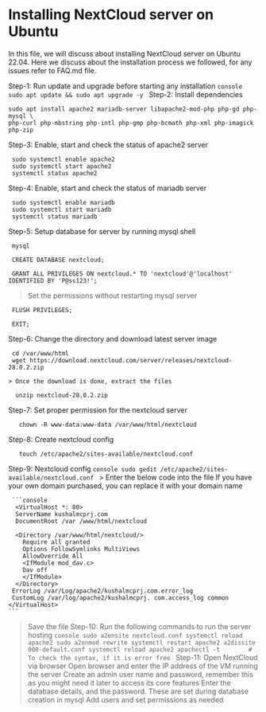 # Installing NextCloud server on Ubuntu

In this file, we will discuss about installing NextCloud server on Ubuntu 22.04. Here we discuss about the installation process we followed, for any issues refer to FAQ.md file.

Step-1: Run update and upgrade before starting any installation
    ```console
     sudo apt update && sudo apt upgrade -y
    ```
Step-2: Install dependencies
   ```console
   sudo apt install apache2 mariadb-server libapache2-mod-php php-gd php-mysql \
php-curl php-mbstring php-intl php-gmp php-bcmath php-xml php-imagick php-zip
   ```
Step-3: Enable, start and check the status of apache2 server
   ```console
    sudo systemctl enable apache2
    sudo systemctl start apache2
    systemctl status apache2
   ```

Step-4: Enable, start and check the status of mariadb server
   ```console
    sudo systemctl enable mariadb
    sudo systemctl start mariadb
    systemctl status mariadb
   ```
Step-5: Setup database for server by running mysql shell
   ```console
    mysql
   ```
   ```console
    CREATE DATABASE nextcloud;
   ```
   ```console
    GRANT ALL PRIVILEGES ON nextcloud.* TO 'nextcloud'@'localhost' IDENTIFIED BY 'P@ss123!';
   ```
   > Set the permissions without restarting mysql server
   ```console
    FLUSH PRIVILEGES;
   ```
   ```console
    EXIT;
   ```
Step-6: Change the directory and download latest server image
   ```console
    cd /var/www/html
    wget https://download.nextcloud.com/server/releases/nextcloud-28.0.2.zip
   ```
    > Once the download is done, extract the files
    
  ```console
    unzip nextcloud-28.0.2.zip
  ```
Step-7: Set proper permission for the nextcloud server
  ```console
     chown -R www-data:www-data /var/www/html/nextcloud
  ```
Step-8: Create nextcloud config
  ```console
     touch /etc/apache2/sites-available/nextcloud.conf
  ```
Step-9: Nextcloud config
    ```console
     sudo gedit /etc/apache2/sites-available/nextcloud.conf
     ```
     > Enter the below code into the file
       If you have your own domain purchased, you can replace it with your domain name
     
     ```console
      <VirtualHost *: 80>
      ServerName kushalmcprj.com
      DocumentRoot /var /www/html/nextcloud

      <Directory /var/www/html/nextcloud/>
        Require all granted
        Options FollowSymlinks MultiViews
        AllowOverride All
        <IfModule mod_dav.c>
        Dav off
        </IfModule>
      </Directory>
     ErrorLog /var/Log/apache2/kushalmcprj.com.error_log
     CustomLog /var/log/apache2/kushalmcprj. com.access_log common </VirtualHost>
    ```
  > Save the file
Step-10: Run the following commands to run the server hosting
    ```console
      sudo a2ensite nextcloud.conf
      systemctl reload apache2
      sudo a2enmod rewrite
      systemctl restart apache2
      a2dissite 000-default.conf
      systemctl reload apache2
      apachectl -t        # To check the syntax, if it is error free
    ```
Step-11: Open NextCloud via browser
   > Open browser and enter the IP address of the VM running the server
     Create an admin user name and password, remember this as you might need it later to access its core features
     Enter the database details, and the password. These are set during database creation in mysql
     Add users and set permissions as needed


